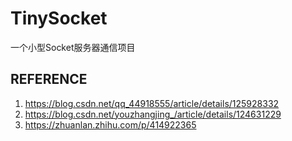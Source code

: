 # TinySocket
一个小型Socket服务器通信项目

## REFERENCE
1. https://blog.csdn.net/qq_44918555/article/details/125928332
2. https://blog.csdn.net/youzhangjing_/article/details/124631229
3. https://zhuanlan.zhihu.com/p/414922365